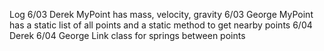 Log
6/03	Derek	MyPoint has mass, velocity, gravity
6/03	George	MyPoint has a static list of all points and a static method to get nearby points
6/04	Derek
6/04	George	Link class for springs between points

